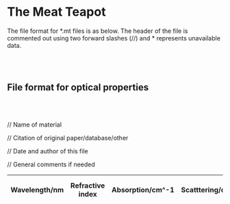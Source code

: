 # The Meat Teapot


The file format for *.mt files is as below.
The header of the file is commented out using two forward slashes (//) and * represents unavailable data.

<br><br>  

## File format for optical properties
<br><br>  

// Name of material
  
// Citation of original paper/database/other

// Date and author of this file

// General comments if needed

| Wavelength/nm | Refractive index | Absorption/cm^-1 | Scatttering/cm^-1 | Anisotropy factor | Molar extinction cm^-1/M |
| ------------- | ---------------- | ---------------- | ----------------- | ----------------- | ------------------------ | 
